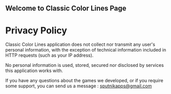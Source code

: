 ## Welcome to Classic Color Lines Page



# Privacy Policy
Classic Color Lines application does not collect nor transmit any user's personal information, with the exception of technical information included in HTTP requests (such as your IP address).


No personal information is used, stored, secured nor disclosed by services this application works with.


If you have any questions about the games we developed, or if you require some support, you can send us a message : sputnikapps@gmail.com
